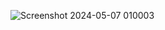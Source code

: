 ![Screenshot 2024-05-07 010003](https://github.com/thevjay/WeatherApp/assets/167644890/0f3c1df1-988a-4608-923a-54a18604857a)
